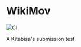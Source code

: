 # WikiMov

[![CI](https://github.com/overheardswift/WikiMov/actions/workflows/CI.yml/badge.svg)](https://github.com/overheardswift/WikiMov/actions/workflows/CI.yml)

A Kitabisa's submission test
